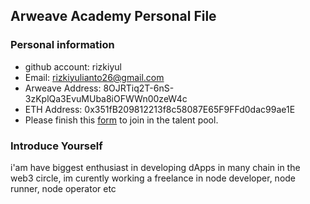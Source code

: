 ## Arweave Academy Personal File

### Personal information

- github account: rizkiyul
- Email: rizkiyulianto26@gmail.com
- Arweave Address: 8OJRTiq2T-6nS-3zKplQa3EvuMUba8iOFWWn00zeW4c
- ETH Address: 0x351fB209812213f8c58087E65F9FFd0dac99ae1E
- Please finish this [form](https://docs.google.com/forms/d/e/1FAIpQLSfWA5fIIcBgmRppm3jNz5vmf9Mai_QMVil-2pO4r7YKn_Zhtw/viewform?usp=sf_link) to join in the talent pool.

### Introduce Yourself
 i'am have biggest enthusiast in developing dApps in many chain in the web3 circle, im curently working a freelance in node developer, node runner, node operator etc